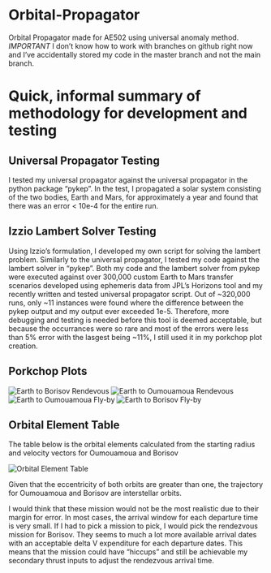 # Orbital-Propagator
Orbital Propagator made for AE502 using universal anomaly method.
*IMPORTANT*
I don’t know how to work with branches on github right now and I’ve accidentally stored my code in the master branch and not the main branch.


# Quick, informal summary of methodology for development and testing
## Universal Propagator Testing
I tested my universal propagator against the universal propagator in the python package “pykep”. In the test, I propagated a solar system consisting of the two bodies, Earth and Mars, for approximately a year and found that there was an error < 10e-4 for the entire run.

## Izzio Lambert Solver Testing
Using Izzio’s formulation, I developed my own script for solving the lambert problem. Similarly to the universal propagator, I tested my code against the lambert solver in “pykep”. Both my code and the lambert solver from pykep were executed against over 300,000 custom Earth to Mars transfer scenarios developed using ephemeris data from JPL’s Horizons tool and my recently written and tested universal propagator script. Out of ~320,000 runs, only ~11 instances were found where the difference between the pykep output and my output ever exceeded 1e-5. Therefore, more debugging and testing is needed before this tool is deemed acceptable, but because the occurrances were so rare and most of the errors were less than 5% error with the lasgest being ~11%, I still used it in my porkchop plot creation.



## Porkchop Plots
![Earth to Borisov Rendevous](https://user-images.githubusercontent.com/92574647/221439369-07635d4e-b159-410d-afa0-6e44f87a2b82.png)
![Earth to Oumouamoua Rendevous](https://user-images.githubusercontent.com/92574647/221439371-51456f0b-f4dc-4cf0-bb50-a7b40c4be592.png)
![Earth to Oumouamoua Fly-by](https://user-images.githubusercontent.com/92574647/221439370-bab4edfd-6ccd-4a95-b552-7a22fb1ce0b8.png)
![Earth to Borisov Fly-by](https://user-images.githubusercontent.com/92574647/221439372-70010d54-6f9c-49f0-af98-20e963eb3b00.png)

## Orbital Element Table
The table below is the orbital elements calculated from the starting radius and velocity vectors for Oumouamoua and Borisov

![Orbital Element Table](https://user-images.githubusercontent.com/92574647/221440324-e1560409-11a3-4edb-8223-ac58d8d3db62.PNG)

Given that the eccentricity of both orbits are greater than one, the trajectory for Oumouamoua and Borisov are interstellar orbits.

I would think that these mission would not be the most realistic due to their margin for error. In most cases, the arrival window for each departure time is very small. If I had to pick a mission to pick, I would pick the rendezvous mission for Borisov. They seems to much a lot more available arrival dates with an acceptable delta V expenditure for each departure dates. This means that the mission could have “hiccups” and still be achievable my secondary thrust inputs to adjust the rendezvous arrival time.
